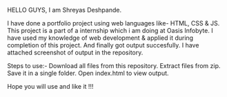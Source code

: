 HELLO GUYS, I am Shreyas Deshpande.

I have done a portfolio project using web languages like- HTML, CSS & JS. This project is a part of a internship which i am doing at Oasis Infobyte. I have used my knowledge of web development & applied it during completion of this project. And finally got output succesfully. I have attached screenshot of output in the repository.

Steps to use:- Download all files from this repository. Extract files from zip. Save it in a single folder. Open index.html to view output.

Hope you will use and like it !!!
